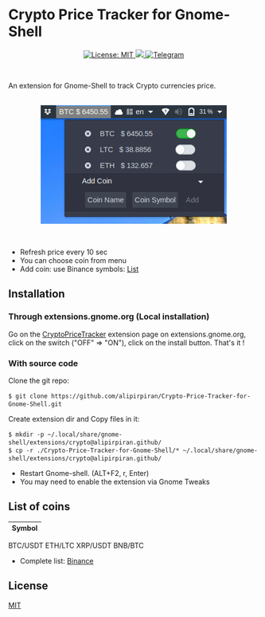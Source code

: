 # Crypto Price Tracker for Gnome-Shell
<p align="center">
 <a href="https://github.com/alipirpiran/Crypto-Price-Tracker-for-Gnome-Shell/blob/master/LICENSE">
  <img alt="License: MIT" src="https://img.shields.io/badge/License-MIT-yellow.svg">
 </a>
 <a href="https://github.com/alipirpiran/Crypto-Price-Tracker-for-Gnome-Shell">
  <img src="https://badges.frapsoft.com/os/v2/open-source.png?v=103">
 </a>
 <a href="https://t.me/mralpr">
  <img src="https://img.shields.io/badge/Chat%20on-telegram-blue" alt="Telegram">
  </a>
 </p>
 <br />
 
An extension for Gnome-Shell to track Crypto currencies price.
<br />
<br />
<p align="center">
 <img src="https://github.com/alipirpiran/Crypto-Price-Tracker-for-Gnome-Shell/blob/screenshots/scrcrypto.png?raw=true" alt="Screenshot">
 </p>
 
 <br />
 
* Refresh price every 10 sec
* You can choose coin from menu
* Add coin: use Binance symbols: [List](https://github.com/alipirpiran/Crypto-Price-Tracker-for-Gnome-Shell#list-of-coins)

## Installation

### Through extensions.gnome.org (Local installation)
Go on the [CryptoPriceTracker](https://extensions.gnome.org/extension/2817/crypto-price-tracker/) extension page on extensions.gnome.org, click on the switch ("OFF" => "ON"), click on the install button. That's it !

### With source code

 Clone the git repo:

    $ git clone https://github.com/alipirpiran/Crypto-Price-Tracker-for-Gnome-Shell.git


 Create extension dir and Copy files in it:

    $ mkdir -p ~/.local/share/gnome-shell/extensions/crypto@alipirpiran.github/
    $ cp -r ./Crypto-Price-Tracker-for-Gnome-Shell/* ~/.local/share/gnome-shell/extensions/crypto@alipirpiran.github/
 
* Restart Gnome-shell. (ALT+F2, r, Enter)
* You may need to enable the extension via Gnome Tweaks

## List of coins

Symbol |
--- |
BTC/USDT 
ETH/LTC
XRP/USDT
BNB/BTC 

* Complete list: [Binance](https://www.binance.com/indexSpa.html#/)

## License
[MIT](https://github.com/alipirpiran/Crypto-Price-Tracker-for-Gnome-Shell/blob/master/LICENSE)
